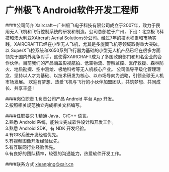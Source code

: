 
广州极飞 Android软件开发工程师
================

####公司简介
Xaircraft－广州极飞电子科技有限公司成立于2007年，致力于民用无人飞机和飞行控制系统的研发和制造。公司总部位于广州，下设：北京极飞科技和澳大利亚XAircraft Aerial Solutions分公司。经过7年的技术积累和市场实践，XAIRCRAFT已经在小型无人飞机，尤其是多旋翼飞机等领域取得重大突破。以 SuperX飞控系统和X650系列飞行器为基础的小型无人机产品已经在很多方面领先于国内外竞争对手，这使得XAIRCRAFT成为了多国政府部门和知名企业的合作伙伴。目前我们的产品涵盖影视航拍、低空物流、警察监控、医疗救援、森林防火、地质勘探、空中测绘、极地科考等无人机核心产业。 
公司倡导平级化管理理念、坚持以人才为基础、以技术研发为核心、以市场导向为战略，引领全球无人机市场发展。 
欢迎有梦想、热爱飞机与飞行的小伙伴加盟团队，共筑梦想、共同成长、共享丰盛！  


####岗位职责
1.负责公司产品 Android 平台 App 开发。  
2.按照相关规范独立完成相关文档编写。    
 
####任职要求
1.精通 Java、C/C++ 语言。  
2.熟悉 Android 系统，能独立完成软件设计和开发工作。  
3.熟悉 Android SDK，有 NDK 开发经验。  
4.有GIS系统开发经验优先。  
5.有视频图像开发经验优先。  
5.有互联网行业经验优先。  
6.有良好的团队精神，较强的沟通能力，热爱软件开发工作。    

####联系方式
xieanping@xair.cn




